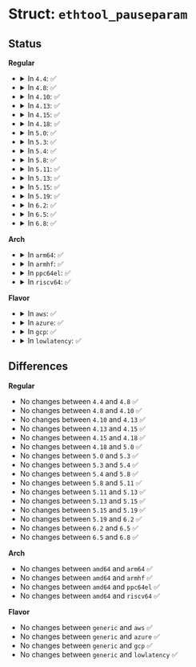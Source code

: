 # Struct: <code>ethtool_pauseparam</code>

## Status
<b>Regular</b>
<ul>
<li>
<details>
<summary>In <code>4.4</code>: ✅</summary>

```c
struct ethtool_pauseparam {
    __u32 cmd;
    __u32 autoneg;
    __u32 rx_pause;
    __u32 tx_pause;
};
```
</details>
</li>
<li>
<details>
<summary>In <code>4.8</code>: ✅</summary>

```c
struct ethtool_pauseparam {
    __u32 cmd;
    __u32 autoneg;
    __u32 rx_pause;
    __u32 tx_pause;
};
```
</details>
</li>
<li>
<details>
<summary>In <code>4.10</code>: ✅</summary>

```c
struct ethtool_pauseparam {
    __u32 cmd;
    __u32 autoneg;
    __u32 rx_pause;
    __u32 tx_pause;
};
```
</details>
</li>
<li>
<details>
<summary>In <code>4.13</code>: ✅</summary>

```c
struct ethtool_pauseparam {
    __u32 cmd;
    __u32 autoneg;
    __u32 rx_pause;
    __u32 tx_pause;
};
```
</details>
</li>
<li>
<details>
<summary>In <code>4.15</code>: ✅</summary>

```c
struct ethtool_pauseparam {
    __u32 cmd;
    __u32 autoneg;
    __u32 rx_pause;
    __u32 tx_pause;
};
```
</details>
</li>
<li>
<details>
<summary>In <code>4.18</code>: ✅</summary>

```c
struct ethtool_pauseparam {
    __u32 cmd;
    __u32 autoneg;
    __u32 rx_pause;
    __u32 tx_pause;
};
```
</details>
</li>
<li>
<details>
<summary>In <code>5.0</code>: ✅</summary>

```c
struct ethtool_pauseparam {
    __u32 cmd;
    __u32 autoneg;
    __u32 rx_pause;
    __u32 tx_pause;
};
```
</details>
</li>
<li>
<details>
<summary>In <code>5.3</code>: ✅</summary>

```c
struct ethtool_pauseparam {
    __u32 cmd;
    __u32 autoneg;
    __u32 rx_pause;
    __u32 tx_pause;
};
```
</details>
</li>
<li>
<details>
<summary>In <code>5.4</code>: ✅</summary>

```c
struct ethtool_pauseparam {
    __u32 cmd;
    __u32 autoneg;
    __u32 rx_pause;
    __u32 tx_pause;
};
```
</details>
</li>
<li>
<details>
<summary>In <code>5.8</code>: ✅</summary>

```c
struct ethtool_pauseparam {
    __u32 cmd;
    __u32 autoneg;
    __u32 rx_pause;
    __u32 tx_pause;
};
```
</details>
</li>
<li>
<details>
<summary>In <code>5.11</code>: ✅</summary>

```c
struct ethtool_pauseparam {
    __u32 cmd;
    __u32 autoneg;
    __u32 rx_pause;
    __u32 tx_pause;
};
```
</details>
</li>
<li>
<details>
<summary>In <code>5.13</code>: ✅</summary>

```c
struct ethtool_pauseparam {
    __u32 cmd;
    __u32 autoneg;
    __u32 rx_pause;
    __u32 tx_pause;
};
```
</details>
</li>
<li>
<details>
<summary>In <code>5.15</code>: ✅</summary>

```c
struct ethtool_pauseparam {
    __u32 cmd;
    __u32 autoneg;
    __u32 rx_pause;
    __u32 tx_pause;
};
```
</details>
</li>
<li>
<details>
<summary>In <code>5.19</code>: ✅</summary>

```c
struct ethtool_pauseparam {
    __u32 cmd;
    __u32 autoneg;
    __u32 rx_pause;
    __u32 tx_pause;
};
```
</details>
</li>
<li>
<details>
<summary>In <code>6.2</code>: ✅</summary>

```c
struct ethtool_pauseparam {
    __u32 cmd;
    __u32 autoneg;
    __u32 rx_pause;
    __u32 tx_pause;
};
```
</details>
</li>
<li>
<details>
<summary>In <code>6.5</code>: ✅</summary>

```c
struct ethtool_pauseparam {
    __u32 cmd;
    __u32 autoneg;
    __u32 rx_pause;
    __u32 tx_pause;
};
```
</details>
</li>
<li>
<details>
<summary>In <code>6.8</code>: ✅</summary>

```c
struct ethtool_pauseparam {
    __u32 cmd;
    __u32 autoneg;
    __u32 rx_pause;
    __u32 tx_pause;
};
```
</details>
</li>
</ul>
<b>Arch</b>
<ul>
<li>
<details>
<summary>In <code>arm64</code>: ✅</summary>

```c
struct ethtool_pauseparam {
    __u32 cmd;
    __u32 autoneg;
    __u32 rx_pause;
    __u32 tx_pause;
};
```
</details>
</li>
<li>
<details>
<summary>In <code>armhf</code>: ✅</summary>

```c
struct ethtool_pauseparam {
    __u32 cmd;
    __u32 autoneg;
    __u32 rx_pause;
    __u32 tx_pause;
};
```
</details>
</li>
<li>
<details>
<summary>In <code>ppc64el</code>: ✅</summary>

```c
struct ethtool_pauseparam {
    __u32 cmd;
    __u32 autoneg;
    __u32 rx_pause;
    __u32 tx_pause;
};
```
</details>
</li>
<li>
<details>
<summary>In <code>riscv64</code>: ✅</summary>

```c
struct ethtool_pauseparam {
    __u32 cmd;
    __u32 autoneg;
    __u32 rx_pause;
    __u32 tx_pause;
};
```
</details>
</li>
</ul>
<b>Flavor</b>
<ul>
<li>
<details>
<summary>In <code>aws</code>: ✅</summary>

```c
struct ethtool_pauseparam {
    __u32 cmd;
    __u32 autoneg;
    __u32 rx_pause;
    __u32 tx_pause;
};
```
</details>
</li>
<li>
<details>
<summary>In <code>azure</code>: ✅</summary>

```c
struct ethtool_pauseparam {
    __u32 cmd;
    __u32 autoneg;
    __u32 rx_pause;
    __u32 tx_pause;
};
```
</details>
</li>
<li>
<details>
<summary>In <code>gcp</code>: ✅</summary>

```c
struct ethtool_pauseparam {
    __u32 cmd;
    __u32 autoneg;
    __u32 rx_pause;
    __u32 tx_pause;
};
```
</details>
</li>
<li>
<details>
<summary>In <code>lowlatency</code>: ✅</summary>

```c
struct ethtool_pauseparam {
    __u32 cmd;
    __u32 autoneg;
    __u32 rx_pause;
    __u32 tx_pause;
};
```
</details>
</li>
</ul>

## Differences
<b>Regular</b>
<ul>
<li>
No changes between <code>4.4</code> and <code>4.8</code> ✅
</li>
<li>
No changes between <code>4.8</code> and <code>4.10</code> ✅
</li>
<li>
No changes between <code>4.10</code> and <code>4.13</code> ✅
</li>
<li>
No changes between <code>4.13</code> and <code>4.15</code> ✅
</li>
<li>
No changes between <code>4.15</code> and <code>4.18</code> ✅
</li>
<li>
No changes between <code>4.18</code> and <code>5.0</code> ✅
</li>
<li>
No changes between <code>5.0</code> and <code>5.3</code> ✅
</li>
<li>
No changes between <code>5.3</code> and <code>5.4</code> ✅
</li>
<li>
No changes between <code>5.4</code> and <code>5.8</code> ✅
</li>
<li>
No changes between <code>5.8</code> and <code>5.11</code> ✅
</li>
<li>
No changes between <code>5.11</code> and <code>5.13</code> ✅
</li>
<li>
No changes between <code>5.13</code> and <code>5.15</code> ✅
</li>
<li>
No changes between <code>5.15</code> and <code>5.19</code> ✅
</li>
<li>
No changes between <code>5.19</code> and <code>6.2</code> ✅
</li>
<li>
No changes between <code>6.2</code> and <code>6.5</code> ✅
</li>
<li>
No changes between <code>6.5</code> and <code>6.8</code> ✅
</li>
</ul>
<b>Arch</b>
<ul>
<li>
No changes between <code>amd64</code> and <code>arm64</code> ✅
</li>
<li>
No changes between <code>amd64</code> and <code>armhf</code> ✅
</li>
<li>
No changes between <code>amd64</code> and <code>ppc64el</code> ✅
</li>
<li>
No changes between <code>amd64</code> and <code>riscv64</code> ✅
</li>
</ul>
<b>Flavor</b>
<ul>
<li>
No changes between <code>generic</code> and <code>aws</code> ✅
</li>
<li>
No changes between <code>generic</code> and <code>azure</code> ✅
</li>
<li>
No changes between <code>generic</code> and <code>gcp</code> ✅
</li>
<li>
No changes between <code>generic</code> and <code>lowlatency</code> ✅
</li>
</ul>
